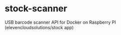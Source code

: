 # stock-scanner
USB barcode scanner API for Docker on Raspberry PI (elevencloudsolutions/stock app)
